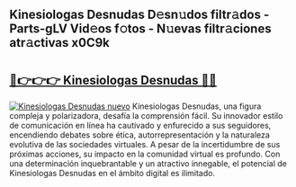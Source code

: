 ## Kinesiologas Desnudas D𝚎sn𝚞dos filtr𝚊dos - Parts-gLV Vid𝚎os f𝚘tos - N𝚞evas filtr𝚊ciones atr𝚊ctivas x0C9k

# <h2><a href="http://mb72alk.tromn.icu/?c=Kinesiologas+Desnudas">🔗👉👉👉 Kinesiologas Desnudas 🔗🔗</a></h2>

[![Kinesiologas Desnudas nuevo](https://i.imgur.com/pEAQMta.gif)](http://mb72alk.tromn.icu/?c=Kinesiologas+Desnudas)
Kinesiologas Desnudas, una figura compleja y polarizadora, desafía la comprensión fácil. Su innovador estilo de comunicación en línea ha cautivado y enfurecido a sus seguidores, encendiendo debates sobre ética, autorrepresentación y la naturaleza evolutiva de las sociedades virtuales. A pesar de la incertidumbre de sus próximas acciones, su impacto en la comunidad virtual es profundo. Con una determinación inquebrantable y un atractivo innegable, el potencial de Kinesiologas Desnudas en el ámbito digital es ilimitado.
